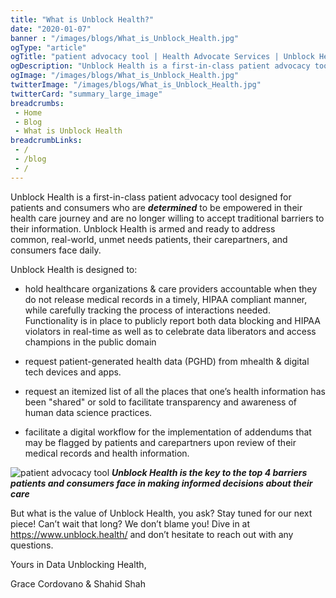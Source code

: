 ```yaml
--- 
title: "What is Unblock Health?"
date: "2020-01-07"
banner : "/images/blogs/What_is_Unblock_Health.jpg"
ogType: "article"
ogTitle: "patient advocacy tool | Health Advocate Services | Unblock Health"
ogDescription: "Unblock Health is a first-in-class patient advocacy tool designed for patients and consumers who are determined to be empowered in their health care journey and are no longer willing to accept traditional barriers to their information."
ogImage: "/images/blogs/What_is_Unblock_Health.jpg"
twitterImage: "/images/blogs/What_is_Unblock_Health.jpg"
twitterCard: "summary_large_image"
breadcrumbs:
 - Home
 - Blog
 - What is Unblock Health
breadcrumbLinks:
 - / 
 - /blog
 - / 
---
```

Unblock Health is a first-in-class patient advocacy tool designed for patients and consumers who are ***determined*** to be empowered in their health care journey and are no longer willing to accept traditional barriers to their information. Unblock Health is armed and ready to address common, real-world, unmet needs patients, their carepartners, and consumers face daily.

Unblock Health is designed to:

- hold healthcare organizations & care providers accountable when they do not release medical records in a timely, HIPAA compliant manner, while carefully tracking the process of interactions needed. Functionality is in place to publicly report both data blocking and HIPAA violators in real-time as well as to celebrate data liberators and access champions in the public domain

- request patient-generated health data (PGHD) from mhealth & digital tech devices and apps.

- request an itemized list of all the places that one’s health information has been "shared" or sold to facilitate transparency and awareness of human data science practices.

- facilitate a digital workflow for the implementation of addendums that may be flagged by patients and carepartners upon review of their medical records and health information.


![patient advocacy tool](/images/blogs/What_is_Unblock_Health.jpg)
***Unblock Health is the key to the top 4 barriers patients and consumers face in making informed decisions about their care***


But what is the value of Unblock Health, you ask? Stay tuned for our next piece! Can’t wait that long? We don’t blame you! Dive in at https://www.unblock.health/ and don’t hesitate to reach out with any questions.

Yours in Data Unblocking Health,

Grace Cordovano & Shahid Shah
